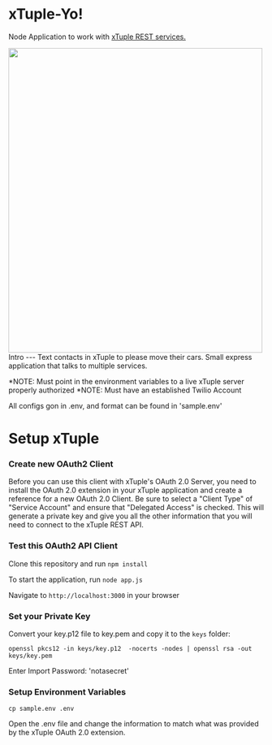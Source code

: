 xTuple-Yo!
====
Node Application to work with [xTuple REST services.](http://github.com/xtuple/xtuple)

<img src="http://i.imgur.com/LQVwt7d.png" width="500px" height="600px" />
Intro
---
Text contacts in xTuple to please move their cars. Small express application that talks to multiple services.

*NOTE: Must point in the environment variables to a live xTuple server properly authorized
*NOTE: Must have an established Twilio Account

All configs gon in .env, and format can be found in 'sample.env'


Setup xTuple
====
### Create new OAuth2 Client

Before you can use this client with xTuple's OAuth 2.0 Server,
you need to install the OAuth 2.0 extension in your xTuple application
and create a reference for a new OAuth 2.0 Client. Be sure to select a
"Client Type" of "Service Account" and ensure that "Delegated Access" is checked.
This will generate a private key and give you all the other information that you will
need to connect to the xTuple REST API.

### Test this OAuth2 API Client

Clone this repository and run `npm install`

To start the application, run `node app.js`

Navigate to `http://localhost:3000` in your browser

### Set your Private Key

Convert your key.p12 file to key.pem and copy it to the `keys` folder:

`openssl pkcs12 -in keys/key.p12  -nocerts -nodes | openssl rsa -out keys/key.pem`

Enter Import Password: 'notasecret'

### Setup Environment Variables

`cp sample.env .env`

Open the .env file and change the information to match what was provided
by the xTuple OAuth 2.0 extension.

